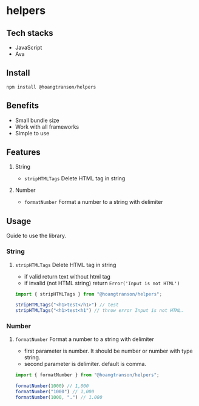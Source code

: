 # helpers

## Tech stacks

- JavaScript
- Ava

## Install

```
npm install @hoangtranson/helpers
```

## Benefits

- Small bundle size
- Work with all frameworks
- Simple to use

## Features

1. String
    - `stripHTMLTags` Delete HTML tag in string

2. Number
    - `formatNumber` Format a number to a string with delimiter

## Usage

Guide to use the library.

### String

1. `stripHTMLTags` Delete HTML tag in string

    - if valid return text without html tag
    - if invalid (not HTML string) return `Error('Input is not HTML')`

    ```javascript
    import { stripHTMLTags } from "@hoangtranson/helpers";

    stripHTMLTags("<h1>test</h1>") // test
    stripHTMLTags("<h1>test<h1") // throw error Input is not HTML.
    ```

### Number

1. `formatNumber` Format a number to a string with delimiter

    - first parameter is number. It should be number or number with type string.
    - second parameter is delimiter. default is comma.


    ```javascript
    import { formatNumber } from "@hoangtranson/helpers";

    formatNumber(1000) // 1,000
    formatNumber("1000") // 1,000
    formatNumber(1000, ".") // 1.000
    ```